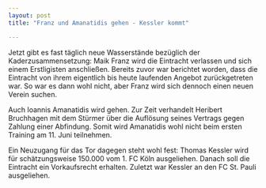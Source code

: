 ```yaml
---
layout: post
title: "Franz und Amanatidis gehen - Kessler kommt"

---
```


Jetzt gibt es fast täglich neue Wasserstände bezüglich der Kaderzusammensetzung: Maik Franz wird die Eintracht verlassen und sich einem Erstligisten anschließen. Bereits zuvor war berichtet worden, dass die Eintracht von ihrem eigentlich bis heute laufenden Angebot zurückgetreten war. So war es dann wohl nicht, aber Franz wird sich dennoch einen neuen Verein suchen.

Auch Ioannis Amanatidis wird gehen. Zur Zeit verhandelt Heribert Bruchhagen mit dem Stürmer über die Auflösung seines Vertrags gegen Zahlung einer Abfindung. Somit wird Amanatidis wohl nicht beim ersten Training am 11. Juni teilnehmen.

Ein Neuzugang für das Tor dagegen steht wohl fest: Thomas Kessler wird für schätzungsweise 150.000 vom 1. FC Köln ausgeliehen. Danach soll die Eintracht ein Vorkaufsrecht erhalten. Zuletzt war Kessler an den FC St. Pauli ausgeliehen.
